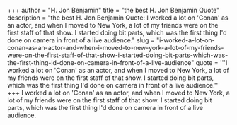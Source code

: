 +++
author = "H. Jon Benjamin"
title = "the best H. Jon Benjamin Quote"
description = "the best H. Jon Benjamin Quote: I worked a lot on 'Conan' as an actor, and when I moved to New York, a lot of my friends were on the first staff of that show. I started doing bit parts, which was the first thing I'd done on camera in front of a live audience."
slug = "i-worked-a-lot-on-conan-as-an-actor-and-when-i-moved-to-new-york-a-lot-of-my-friends-were-on-the-first-staff-of-that-show-i-started-doing-bit-parts-which-was-the-first-thing-id-done-on-camera-in-front-of-a-live-audience"
quote = '''I worked a lot on 'Conan' as an actor, and when I moved to New York, a lot of my friends were on the first staff of that show. I started doing bit parts, which was the first thing I'd done on camera in front of a live audience.'''
+++
I worked a lot on 'Conan' as an actor, and when I moved to New York, a lot of my friends were on the first staff of that show. I started doing bit parts, which was the first thing I'd done on camera in front of a live audience.
